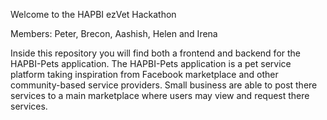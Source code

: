 Welcome to the HAPBI ezVet Hackathon

Members: Peter, Brecon, Aashish, Helen and Irena

Inside this repository you will find both a frontend and backend for the HAPBI-Pets application. The HAPBI-Pets application is a pet service platform taking inspiration from Facebook marketplace and other community-based service providers.
Small business are able to post there services to a main marketplace where users may view and request there services.  

